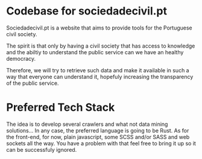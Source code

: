 # Codebase for sociedadecivil.pt

Sociedadecivil.pt is a website that aims to provide tools for the Portuguese civil society.

The spirit is that only by having a civil society that has access to knowledge and the abiltiy to understand the public service can we have an healthy democracy.

Therefore, we will try to retrieve such data and make it available in such a way that everyone can understand it, hopefuly increasing the transparency of the public service.

# Preferred Tech Stack

The idea is to develop several crawlers and what not data mining solutions... In any case, the preferred language is going to be Rust. As
for the front-end, for now, plain javascript, some SCSS and/or SASS and web sockets all the way. You have a problem with that feel free to
bring it up so it can be successfuly ignored.
